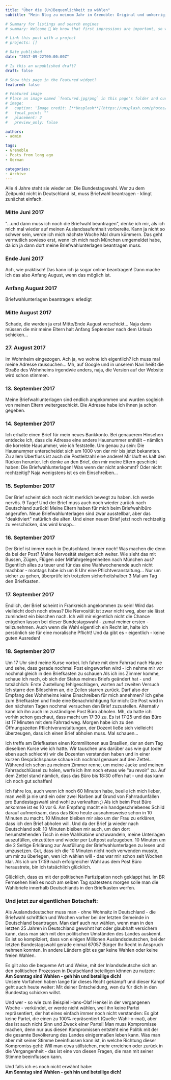```yaml
---
title: "Über die (Un)Bequemlichkeit zu wählen"
subtitle: "Mein Blog zu meinem Jahr in Grenoble: Original und unkorrigiert"

# Summary for listings and search engines
# summary: Welcome 👋 We know that first impressions are important, so we've populated your new site with some initial content to help you get familiar with everything in no time.

# Link this post with a project
# projects: []

# Date published
date: "2017-09-22T00:00:00Z"

# Is this an unpublished draft?
draft: false

# Show this page in the Featured widget?
featured: false

# Featured image
# Place an image named `featured.jpg/png` in this page's folder and customize its options here.
# image:
#   caption: 'Image credit: [**Unsplash**](https://unsplash.com/photos/CpkOjOcXdUY)'
#   focal_point: ""
#   placement: 2
#   preview_only: false

authors:
- admin

tags:
- Grenoble
- Posts from long ago
- German

categories:
- Archive
---
```


Alle 4 Jahre steht sie wieder an: Die Bundestagswahl. Wer zu dem Zeitpunkt nicht in Deutschland ist, muss Briefwahl beantragen - klingt zunächst einfach.

### Mitte Juni 2017
"...und dann muss ich noch die Briefwahl beantragen", denke ich mir, als ich mich mal wieder auf meinen Auslandsaufenthalt vorbereite. Kann ja nicht so schwer sein, werde ich mich nächste Woche Mal drum kümmern. Das geht vermutlich sowieso erst, wenn ich mich nach München umgemeldet habe, da ich ja dann dort meine Briefwahlunterlagen beantragen muss.

### Ende Juni 2017
Ach, wie praktisch! Das kann ich ja sogar online beantragen! Dann mache ich das also Anfang August, wenn das möglich ist.

### Anfang August 2017
Briefwahlunterlagen beantragen: erledigt

### Mitte August 2017
Schade, die werden ja erst Mitte/Ende August verschickt...
Naja dann müssen die mir meine Eltern halt Anfang September nach dem Urlaub schicken...

### 27. August 2017
Im Wohnheim eingezogen. Ach ja, wo wohne ich eigentlich? Ich muss mal meine Adresse raussuchen...
Mh, auf Google und in unserem Navi heißt die Straße des Wohnheims irgendwie anders, naja, die Version auf der Website wird schon stimmen.

### 13. September 2017
Meine Briefwahlunterlagen sind endlich angekommen und wurden sogleich von meinen Eltern weitergeschickt. Die Adresse habe ich ihnen ja schon gegeben.

### 14. September 2017
Ich erhalte einen Brief für mein neues Bankkonto. Bei genauerem Hinsehen entdecke ich, dass die Adresse eine andere Hausnummer enthält – nämlich die korrekte Hausummer, wie ich feststelle. Um genau zu sein: Die Hausnummer unterscheidet sich um 1000 von der mir bis jetzt bekannten. Zu allem Überfluss ist auch die Postleitzahl eine andere!
Mir läuft es kalt den Rücken herunter. Ich denke an den Brief, den mir meine Eltern geschickt haben: Die Briefwahlunterlagen! Was wenn der nicht ankommt? Oder nicht rechtzeitig? Naja wenigstens ist es ein Einschreiben...

### 15. September 2017
Der Brief scheint sich noch nicht merklich bewegt zu haben. Ich werde nervös. 9 Tage! Und der Brief muss auch noch wieder zurück nach Deutschland zurück!
Meine Eltern haben für mich beim Briefwahlbüro angerufen. Neue Briefwahlunterlagen sind zwar ausstellbar, aber das "deaktiviert" natürlich die alten. Und einen neuen Brief jetzt noch rechtzeitig zu verschicken, das wird knapp...

### 16. September 2017
Der Brief ist immer noch in Deutschland. Immer noch! Was machen die denn da bei der Post? Meine Nervosität steigert sich weiter. Wie sieht das mit Bussen, Zügen, Flügen oder Mitfahrgelegenheiten nach München aus? Eigentlich alles zu teuer und für das eine Wahlwochenende auch nicht machbar - montags habe ich um 8 Uhr eine Pflichtveranstaltung...
Nur um sicher zu gehen, überprüfe ich trotzdem sicherheitshalber 3 Mal am Tag den Briefkasten.

### 17. September 2017
Endlich, der Brief scheint in Frankreich angekommen zu sein! Wird das vielleicht doch noch etwas?
Die Nervosität ist zwar nicht weg, aber sie lässt zumindest ein bisschen nach. Ich will mir eigentlich nicht die Chance entgehen lassen bei dieser Bundestagswahl - zumal meiner ersten - teilzunehmen. Auch wenn die Wahl eigentlich ein Recht ist, halte ich persönlich sie für eine moralische Pflicht! Und da gibt es - eigentlich - keine guten Ausreden!

### 18. September 2017 
Um 17 Uhr sind meine Kurse vorbei. Ich fahre mit dem Fahrrad nach Hause und sehe, dass gerade nochmal Post eingeworfen wird - ich nehme mir vor nochmal gleich in den Briefkasten zu schauen
Als ich ins Zimmer komme, schaue ich nach, ob sich der Status meines Briefs geändert hat - und tatsächlich:
Erste Zustellung fehlgeschlagen, warten auf zweiten Versuch
Ich starre den Bildschirm an, die Zeilen starren zurück. Darf also der Empfang des Wohnheims keine Einschreiben für mich annehmen?
Ich gehe zum Briefkasten und finde eine Benachrichtigung für mich:
Die Post wird in den nächsten Tagen nochmal versuchen den Brief zuzustellen. Alternativ kann ich ihn auch im zuständigen Post Büro abholen.
Mh, da hatte ich vorhin schon geschaut, dass macht um 17:30 zu. Es ist 17:25 und das Büro ist 17 Minuten mit dem Fahrrad weg. Morgen habe ich zu den Öffnungszeiten Pflichtveranstaltungen, der Dozent ließe sich vielleicht überzeugen, dass ich einen Brief abholen muss. Mal schauen…

Ich treffe am Briefkasten einen Kommilitonen aus Brasilien, der an dem Tag dieselben Kurse wie ich hatte. Wir tauschen uns darüber aus wie gut (oder eben auch schlecht) wir die Dozenten verstanden haben und in einer kurzen Gesprächspause schaue ich nochmal genauer auf den Zettel...
Während ich schon zu meinem Zimmer renne, um meine Jacke und meinen Fahrradschlüssel zu holen, werfe ich ihm noch etwas wie "au revoir" zu. Auf dem Zettel stand nämlich, dass das Büro bis 18:30 offen hat - und das kann ich noch gut schaffen!

Ich fahre los, auch wenn ich noch 60 Minuten habe, beeile ich mich lieber, man weiß ja nie und ein oder zwei Narben auf Grund von Fahrradunfällen pro Bundestagswahl sind wohl zu verkraften ;)
Als ich beim Post Büro ankomme ist es 10 vor 6. Am Empfang macht ein handgeschriebenes Schild darauf aufmerksam, dass das Büro heute ausnahmsweise schon in 10 Minuten zu macht. 10 Minuten bleiben mir also um der Frau zu erklären, dass ich den Brief abholen will. Und da der Brief ja wieder nach Deutschland soll: 10 Minuten bleiben mir auch, um den dort herumstehenden Tisch in eine Wahlkabine umzuwandeln, meine Unterlagen auszufüllen, einzutüten und wieder per Luftpost aufzugeben. 10 Minuten um die 2 Seitige Erklärung zur Ausfüllung der Briefwahlunterlagen zu lesen und umzusetzen. Gut, dass ich die 10 Minuten nicht noch verwenden musste, um mir zu überlegen, wen ich wählen will - das war mir schon seit Wochen klar. Als ich um 17:59 nach erfolgreicher Wahl aus dem Post Büro heraustrete, bin ich tatsächlich glücklich.

Glücklich, dass es mit der politischen Partizipation noch geklappt hat. Im BR Fernsehen hieß es noch am selben Tag spätestens morgen solle man die Wahlbriefe innerhalb Deutschlands in den Briefkasten werfen.

### Und jetzt zur eigentlichen Botschaft:
Als Auslandsdeutscher muss man - ohne Wohnsitz in Deutschland - die Briefwahl schriftlich und Wochen vorher bei der letzten Gemeinde in Deutschland beantragen. Man darf auch nur wählen, wenn man in den letzten 25 Jahren in Deutschland gewohnt hat oder glaubhaft versichern kann, dass man sich mit den politischen Umständen des Landes auskennt. Es ist so kompliziert, dass von einigen Millionen Auslandsdeutschen, bei der letzten Bundestagswahl gerade einmal 67057 Bürger Ihr Recht in Anspruch nehmen konnten.
In andere Ländern gibt es gar keine Wahlen oder keine freien Wahlen.

Es gilt also die bequeme Art und Weise, mit der Inlandsdeutsche sich an den politischen Prozessen in Deutschland beteiligen können zu nutzen:  
**Am Sonntag sind Wahlen - geh hin und beteilige dich!**  
Unsere Vorfahren haben lange für dieses Recht gekämpft und dieser Kampf geht auch heute weiter: Mit deiner Entscheidung, wen du für dich in den Bundestag schicken willst.

Und wer - so wie zum Beispiel Hans-Olaf Henkel in der vergangenen Woche - verkündet, er werde nicht wählen, weil ihn keine Partei repräsentiert, der hat eines einfach immer noch nicht verstanden: Es gibt keine Partei, die einen zu 100% repräsentiert (Quelle: Wahl-o-mat), aber das ist auch nicht Sinn und Zweck einer Partei! Man muss Kompromisse machen, denn nur aus diesen Kompromissen entsteht eine Politik mit der die gesamte Bevölkerung des Landes einigermaßen leben kann. Was man aber mit seiner Stimme beeinflussen kann ist, in welche Richtung dieser Kompromiss geht:
Will man etwa stillstehen, mehr erreichen oder zurück in die Vergangenheit - das ist eine von diesen Fragen, die man mit seiner Stimme beeinflussen kann.

Und falls ich es noch nicht erwähnt habe:  
**Am Sonntag sind Wahlen - geh hin und beteilige dich!**

